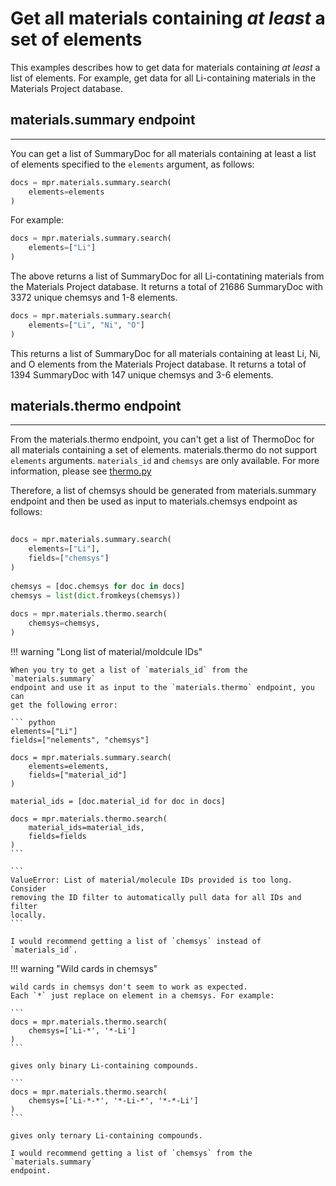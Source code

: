 # Get all materials containing *at least* a set of elements

This examples describes how to get data for materials containing _at least_ a
list of elements. For example, get data for all Li-containing materials in
the Materials Project database.


## **materials.summary** endpoint

---

You can get a list of SummaryDoc for all materials containing at least a list
of elements specified to the `elements` argument, as follows:

``` python
docs = mpr.materials.summary.search(
    elements=elements
)
```

For example:

``` python
docs = mpr.materials.summary.search(
    elements=["Li"]
)
```

The above returns a list of SummaryDoc for all Li-contatining materials from the
Materials Project database. It returns a total of 21686 SummaryDoc with 3372
unique chemsys and 1-8 elements.

``` python
docs = mpr.materials.summary.search(
    elements=["Li", "Ni", "O"]
)
```

This returns a list of SummaryDoc for all materials containing at least Li, Ni,
and O elements from the Materials Project database. It returns a total of 1394
SummaryDoc with 147 unique chemsys and 3-6 elements.


## **materials.thermo** endpoint

---

From the materials.thermo endpoint, you can't get a list of ThermoDoc for all
materials containing a set of elements. materials.thermo do not support
`elements` arguments. `materials_id` and `chemsys` are only available. 
For more information, please see [thermo.py](https://github.com/materialsproject/api/blob/main/mp_api/client/routes/materials/thermo.py)

Therefore, a list of chemsys should be generated from materials.summary endpoint
and then be used as input to materials.chemsys endpoint as follows:

``` python
                                                                                                                        
docs = mpr.materials.summary.search(                                                                                
    elements=["Li"],                                                                                              
    fields=["chemsys"]
)                                                                                                                   
                                                                                                                    
chemsys = [doc.chemsys for doc in docs]                                                                             
chemsys = list(dict.fromkeys(chemsys))                                                                              
                                                                                                                    
docs = mpr.materials.thermo.search(                                                                                 
    chemsys=chemsys,                                                                                                
)                                                                                                                   
```
                                                                                                               





!!! warning "Long list of material/moldcule IDs"

    When you try to get a list of `materials_id` from the `materials.summary`
    endpoint and use it as input to the `materials.thermo` endpoint, you can
    get the following error: 

    ``` python
    elements=["Li"]
    fields=["nelements", "chemsys"]
                                                                                                                        
    docs = mpr.materials.summary.search(                                                                                
        elements=elements,                                                                                              
        fields=["material_id"]                                                                                          
    )                                                                                                                   
                                                                                                                        
    material_ids = [doc.material_id for doc in docs]                                                                    
                                                                                                                        
    docs = mpr.materials.thermo.search(                                                                                 
        material_ids=material_ids,                                                                                      
        fields=fields                                                                                                   
    )      
    ```

    ```
    ValueError: List of material/molecule IDs provided is too long. Consider
    removing the ID filter to automatically pull data for all IDs and filter
    locally.
    ```

    I would recommend getting a list of `chemsys` instead of `materials_id`.



!!! warning "Wild cards in chemsys"

    wild cards in chemsys don't seem to work as expected.
    Each `*` just replace on element in a chemsys. For example:

    ```
    docs = mpr.materials.thermo.search(                                                                                 
        chemsys=['Li-*', '*-Li']
    )
    ```

    gives only binary Li-containing compounds.

    ```
    docs = mpr.materials.thermo.search(                                                                                 
        chemsys=['Li-*-*', '*-Li-*', '*-*-Li']
    )
    ```

    gives only ternary Li-containing compounds.

    I would recommend getting a list of `chemsys` from the `materials.summary`
    endpoint.
